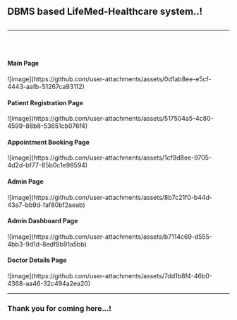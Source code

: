 <h2>DBMS based LifeMed-Healthcare system..!<h2/>
<hr/>
<br/>

<h4>Main Page</h4>
![image](https://github.com/user-attachments/assets/0d1ab8ee-e5cf-4443-aafb-51267ca93112)
<h4>Patient Registration Page</h4>
![image](https://github.com/user-attachments/assets/517504a5-4c80-4599-88b8-53651cb076f4)
<h4>Appointment Booking Page</h4>
![image](https://github.com/user-attachments/assets/1cf9d8ee-9705-4d2d-bf77-85b0c1e98594)
<h4>Admin Page</h4>
![image](https://github.com/user-attachments/assets/8b7c21f0-b44d-43a7-bb9d-faf80bf2aeab)
<h4>Admin Dashboard Page</h4>
![image](https://github.com/user-attachments/assets/b7114c69-d555-4bb3-9d1d-8edf8b91a5bb)
<h4>Doctor Details Page</h4>
![image](https://github.com/user-attachments/assets/7dd1b8f4-46b0-4368-aa46-32c494a2ea20)
<br/>
<hr/>
<h3>Thank you for coming here...!</h3>
